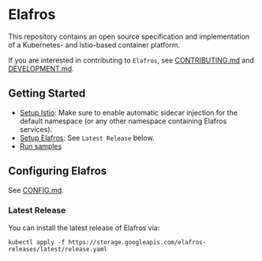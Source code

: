 # Elafros


This repository contains an open source specification and implementation of a Kubernetes- and Istio-based container platform.

If you are interested in contributing to `Elafros`, see
[CONTRIBUTING.md](./CONTRIBUTING.md) and [DEVELOPMENT.md](./DEVELOPMENT.md).

## Getting Started

* [Setup Istio](https://istio.io/docs/setup/kubernetes/quick-start.html): Make sure to enable automatic sidecar injection for the default namespace (or any other namespace containing Elafros services).
* [Setup Elafros](#latest-release): See `Latest Release` below.
* [Run samples](./sample/README.md)

## Configuring Elafros
See [CONFIG.md](./install/CONFIG.md).

### Latest Release

You can install the latest release of Elafros via:

```shell
kubectl apply -f https://storage.googleapis.com/elafros-releases/latest/release.yaml
```
